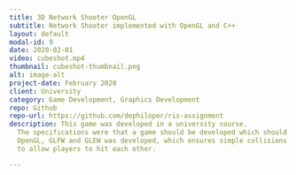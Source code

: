 ```yaml
---
title: 3D Network Shooter OpenGL
subtitle: Network Shooter implemented with OpenGL and C++
layout: default
modal-id: 9
date: 2020-02-01
video: cubeshot.mp4
thumbnail: cubeshot-thumbnail.png
alt: image-alt
project-date: February 2020
client: University
category: Game Development, Graphics Development
repo: Github
repo-url: https://github.com/dephiloper/ris-assignment
description: This game was developed in a university course.
  The specifications were that a game should be developed which should have real-time network communication. To build up knowledge in the field of graphics programming and engine development, a 3D shooter with
  OpenGL, GLFW and GLEW was developed, which ensures simple collisions as well as raycasting
  to allow players to hit each other.

---
```

